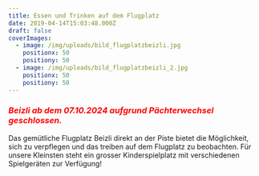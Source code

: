 ```yaml
---
title: Essen und Trinken auf dem Flugplatz
date: 2019-04-14T15:03:48.000Z
draft: false
coverImages:
  - image: /img/uploads/bild_flugplatzbeizli.jpg
    positionx: 50
    positiony: 50
  - image: /img/uploads/bild_flugplatzbeizli_2.jpg
    positionx: 50
    positiony: 50
---
```

### _**<font color="red">Beizli ab dem 07.10.2024 aufgrund Pächterwechsel geschlossen.</font>**_

Das gemütliche Flugplatz Beizli direkt an der Piste bietet die Möglichkeit, sich zu verpflegen und das treiben auf dem Flugplatz zu beobachten. Für unsere Kleinsten steht ein grosser Kinderspielplatz mit verschiedenen Spielgeräten zur Verfügung!

